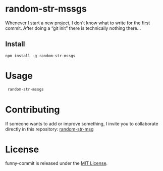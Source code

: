 # random-str-mssgs

Whenever I start a new project, I don't know what to write for the first commit. After doing a “git init” there is technically nothing there...

## Install

```npm
npm install -g random-str-mssgs
```

# Usage

```bash
 random-str-mssgs
```

# Contributing

If someone wants to add or improve something, I invite you to collaborate directly in this repository: [random-str-msg](https://github.com/djquijas/random-str-mssgs)

# License

funny-commit is released under the [MIT License](https://opensource.org/licenses/MIT).